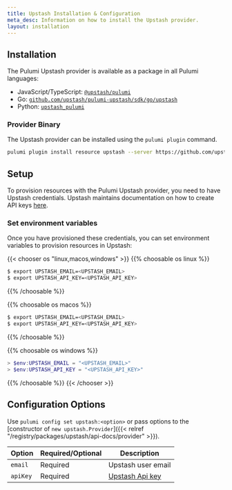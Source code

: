 ```yaml
---
title: Upstash Installation & Configuration
meta_desc: Information on how to install the Upstash provider.
layout: installation
---
```


## Installation

The Pulumi Upstash provider is available as a package in all Pulumi languages:

* JavaScript/TypeScript: [`@upstash/pulumi`](https://www.npmjs.com/package/@upstash/pulumi)
* Go: [`github.com/upstash/pulumi-upstash/sdk/go/upstash`](https://pkg.go.dev/github.com/upstash/pulumi-upstash/sdk)
* Python: [`upstash_pulumi`](https://pypi.org/project/upstash-pulumi/)

### Provider Binary

The Upstash provider can be installed using the `pulumi plugin` command.

```bash
pulumi plugin install resource upstash --server https://github.com/upstash/pulumi-upstash/releases/download/v0.0.20
```

## Setup

To provision resources with the Pulumi Upstash provider, you need to have Upstash credentials. Upstash maintains documentation on how to create API keys [here](https://docs.upstash.com/redis/account/developerapi).

### Set environment variables

Once you have provisioned these credentials, you can set environment variables to provision resources in Upstash:

{{< chooser os "linux,macos,windows" >}}
{{% choosable os linux %}}

```bash
$ export UPSTASH_EMAIL=<UPSTASH_EMAIL>
$ export UPSTASH_API_KEY=<UPSTASH_API_KEY>
```

{{% /choosable %}}

{{% choosable os macos %}}

```bash
$ export UPSTASH_EMAIL=<UPSTASH_EMAIL>
$ export UPSTASH_API_KEY=<UPSTASH_API_KEY>
```

{{% /choosable %}}

{{% choosable os windows %}}

```powershell
> $env:UPSTASH_EMAIL = "<UPSTASH_EMAIL>"
> $env:UPSTASH_API_KEY = "<UPSTASH_API_KEY>"
```

{{% /choosable %}}
{{< /chooser >}}

## Configuration Options

Use `pulumi config set upstash:<option>` or pass options to the [constructor of `new upstash.Provider`]({{< relref "/registry/packages/upstash/api-docs/provider" >}}).

| Option | Required/Optional | Description |
|-----|------|----|
| `email`| Required | Upstash user email
| `apiKey`| Required | [Upstash Api key](https://console.upstash.com/account/api) |
